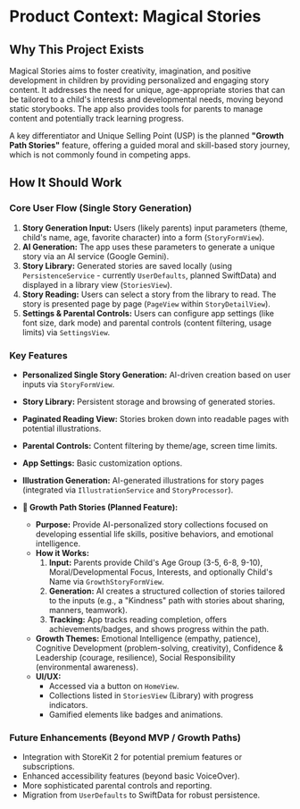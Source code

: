 # Product Context: Magical Stories

## Why This Project Exists
Magical Stories aims to foster creativity, imagination, and positive development in children by providing personalized and engaging story content. It addresses the need for unique, age-appropriate stories that can be tailored to a child's interests and developmental needs, moving beyond static storybooks. The app also provides tools for parents to manage content and potentially track learning progress.

A key differentiator and Unique Selling Point (USP) is the planned **"Growth Path Stories"** feature, offering a guided moral and skill-based story journey, which is not commonly found in competing apps.

## How It Should Work

### Core User Flow (Single Story Generation)
1.  **Story Generation Input:** Users (likely parents) input parameters (theme, child's name, age, favorite character) into a form (`StoryFormView`).
2.  **AI Generation:** The app uses these parameters to generate a unique story via an AI service (Google Gemini).
3.  **Story Library:** Generated stories are saved locally (using `PersistenceService` - currently `UserDefaults`, planned SwiftData) and displayed in a library view (`StoriesView`).
4.  **Story Reading:** Users can select a story from the library to read. The story is presented page by page (`PageView` within `StoryDetailView`).
5.  **Settings & Parental Controls:** Users can configure app settings (like font size, dark mode) and parental controls (content filtering, usage limits) via `SettingsView`.

### Key Features

-   **Personalized Single Story Generation:** AI-driven creation based on user inputs via `StoryFormView`.
-   **Story Library:** Persistent storage and browsing of generated stories.
-   **Paginated Reading View:** Stories broken down into readable pages with potential illustrations.
-   **Parental Controls:** Content filtering by theme/age, screen time limits.
-   **App Settings:** Basic customization options.
-   **Illustration Generation:** AI-generated illustrations for story pages (integrated via `IllustrationService` and `StoryProcessor`).

-   **📖 Growth Path Stories (Planned Feature):**
    *   **Purpose:** Provide AI-personalized story collections focused on developing essential life skills, positive behaviors, and emotional intelligence.
    *   **How it Works:**
        1.  **Input:** Parents provide Child's Age Group (3-5, 6-8, 9-10), Moral/Developmental Focus, Interests, and optionally Child's Name via `GrowthStoryFormView`.
        2.  **Generation:** AI creates a structured collection of stories tailored to the inputs (e.g., a "Kindness" path with stories about sharing, manners, teamwork).
        3.  **Tracking:** App tracks reading completion, offers achievements/badges, and shows progress within the path.
    *   **Growth Themes:** Emotional Intelligence (empathy, patience), Cognitive Development (problem-solving, creativity), Confidence & Leadership (courage, resilience), Social Responsibility (environmental awareness).
    *   **UI/UX:**
        *   Accessed via a button on `HomeView`.
        *   Collections listed in `StoriesView` (Library) with progress indicators.
        *   Gamified elements like badges and animations.

### Future Enhancements (Beyond MVP / Growth Paths)
-   Integration with StoreKit 2 for potential premium features or subscriptions.
-   Enhanced accessibility features (beyond basic VoiceOver).
-   More sophisticated parental controls and reporting.
-   Migration from `UserDefaults` to SwiftData for robust persistence.
